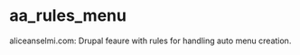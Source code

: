 aa_rules_menu
=============

aliceanselmi.com: Drupal feaure with rules for handling auto menu creation.
